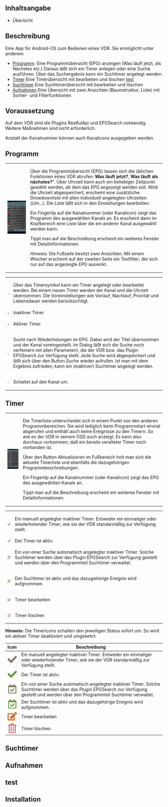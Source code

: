 ## Inhaltsangabe

* Übersicht

## Beschreibung
Eine App für Android-OS zum Bedienen eines VDR. Sie ermöglicht unter anderem
* [Programm](#programm): Eine Programmübersicht (EPG) anzeigen (Was läuft jetzt, als Nächstes etc.) Daraus läßt sich ein Timer anlegen oder eine Suche ausführen. Über das Suchergebnis kann ein Suchtimer angelegt werden.
* [Timer](#timer) Eine Timerübersicht mit bearbeiten und löschen [test](#test)
* [Suchtimer](#suchtimer) Eine Suchtimerübersicht mit bearbeiten und löschen
* [Aufnahmen](#aufnahmen) Eine Übersicht mit zwei Ansichten (Baumstruktur, Liste) mit Sortier- und Filterfunktionen 

## Voraussetzung

Auf dem VDR sind die Plugins RestfulApi und EPGSearch notwendig. Weitere Maßnahmen sind nicht erforderlich. 

Anstatt der Kanalnummer können auch Kanalicons ausgegeben werden. 

## Programm

<table>
  <tr>
    <td>
    <img src=".images/programm.jpg">
    </td>
    <td>
      <p>Über die Programmübersicht (EPG) lassen sich die üblichen Funktionen eines VDR abrufen: <b>Was läuft jetzt?</b>, <b>Was läuft als nächstes?</b>". Über Uhrzeit kann auch ein beliebiger Zeitpunkt gewählt werden, ab dem das EPG angezeigt werden soll. Wird die Uhrzeit abgespeichert, erscheint eine zusätzliche Drowdownliste mit allen individuell angelegten Uhrzeiten (<i>Um...</i>). Die Liste läßt sich in den Einstellungen bearbeiten. 
      </p>
      <p>Ein Fingertip auf die Kanalnummer (oder Kanalicon) zeigt das Programm des ausgewählten Kanals an. Es erscheint dann im Kopfbereich eine Liste über die ein anderer Kanal ausgewählt werden kann.</p> 
      <p>
        Tippt man auf die Beschreibung erscheint ein weiteres Fenster mit Detailinformationen.
      </p>
      <p>
        Hinweis: Die Fußzeile besitzt zwei Ansichten. Mit einem Wischer erscheint auf der zweiten Seite ein Textfilter, der sich nur auf das angezeigte EPG auswirkt.
      </p>
    </td>
  </tr>
</table>
      
<table>
  <tr>
    <td>
      <img src=".images/timer.png">
     </td>
     <td><p>Über das Timersymbol kann ein Timer angelegt oder bearbeitet werden. Bei einem neuen Timer werden der Kanal und die Uhrzeit übernommen. Die Voreinstellungen wie Vorlauf, Nachlauf, Priorität und Lebensdauer werden berücksichtigt.</p>
    </td>
    </tr>
  <tr>
    <td>
      <img src=".images/timer-inactive.png">
     </td>
    <td>Inaktiver Timer</td>
    <tr>
      <td>
      <img src=".images/timer-active.png">
     </td>
    <td>
      <p>Aktiver Timer</p>
    </td>
        </tr>
  <tr>
    <td>
      <img src=".images/search.png">
    </td>
    <td>
      <p>Sucht nach Wiederholungen im EPG. Dabei wird der Titel übernommen und der Kanal voreingestellt. Im Dialog läßt sich die Suche noch verfeinern mit allen Parametern, die der VDR bzw. das Plugin EPGSearch zur Verfügung stellt. Jede Suche wird abgespeichert und läßt sich über den Button <i>Suche</i> wieder aufrufen. Ist man mit dem Ergebnis zufrieden, kann ein (inaktiver) Suchtimer angelegt werden.
      </p>
    </td>
  </tr>
      <tr>
      <td>
      <img src=".images/switch.png">
     </td>
    <td>
      <p>Schaltet auf den Kanal um.</p>
    </td>
  </tr>
</table>
  
## Timer

<table>
  <tr>
    <td>
    <img src=".images/timerliste.jpg">
    </td>
    <td>
      <p>Die Timerliste unterscheidet sich in einem Punkt von den anderen Programmbereichen. Sie wird lediglich beim Programmstart einmal abgerufen und enthält auch keine Ereignisse zu den Timern. So wie es der VDR in seinem OSD auch anzeigt. Es kann also durchaus vorkommen, daß ein bereits veralteter Timer noch vorhanden ist.</p>
      <p>Über den Button <i>Aktualisieren</i> im Fußbereich holt man sich die aktuelle Timerliste und ebenfalls die dazugehörigen Programmbeschreibungen.</p>
      <p>Ein Fingertip auf die Kanalnummer (oder Kanalicon) zeigt das EPG des ausgewählten Kanals an.</p> 
      <p>
        Tippt man auf die Beschreibung erscheint ein weiteres Fenster mit Detailinformationen.
      </p>
    </td>
  </tr>
</table>
      
<table>
  <tr>
    <td>
      <img src=".images/manualtimer-inactive.png">
     </td>
     <td><p>Ein manuell angelegter inaktiver Timer. Entweder ein einmaliger oder wiederholender Timer, wie sie der VDR standarmäßig zur Verfügung stellt.</p>
    </td>
    </tr>
  <tr>
    <td>
      <img src=".images/manualtimer-active.png">
     </td>
    <td>Der Timer ist aktiv.</td>
    <tr>
      <td>
      <img src=".images/searchtimer-inactive.png">
     </td>
    <td>
      <p>Ein von einer Suche automatisch angelegter inaktiver Timer. Solche Suchtimer werden über das Plugin EPGSearch zur Verfügung gestellt und werden über den Programmteil Suchtimer verwaltet.</p>
    </td>
        </tr>
  <tr>
    <td>
      <img src=".images/searchtimer-active.png">
    </td>
    <td>
      <p>Der Suchtimer ist aktiv und das dazugehörige Ereignis wird aufgnommen.</p>
    </td>
  </tr>
      <tr>
      <td>
      <img src=".images/edit.png">
     </td>
    <td>
      <p>Timer bearbeiten</p>
    </td>
        </tr>
  <tr>
      <tr>
      <td>
      <img src=".images/trash.png">
     </td>
    <td>
      <p>Timer löschen</p>
    </td>
        </tr>
  <tr>
</table>

**Hinweis:** Die Timericons schalten den jeweiligen Status sofort um. So wird ein aktiver Timer deaktiviert und umgekehrt.

| Icon | Beschreibung |
| --- | --- |
| ![](.images/manualtimer-inactive.png) | Ein manuell angelegter inaktiver Timer. Entweder ein einmaliger oder wiederholender Timer, wie sie der VDR standarmäßig zur Verfügung stellt. |
| <img src=".images/manualtimer-active.png"> | Der Timer ist aktiv. |
| <img src=".images/searchtimer-inactive.png"> | Ein von einer Suche automatisch angelegter inaktiver Timer. Solche Suchtimer werden über das Plugin EPGSearch zur Verfügung gestellt und werden über den Programmteil Suchtimer verwaltet. | 
| <img src=".images/searchtimer-active.png"> | Der Suchtimer ist aktiv und das dazugehörige Ereignis wird aufgnommen. |
| <img src=".images/edit.png"> | Timer bearbeiten |
| <img src=".images/trash.png"> | Timer löschen |


## Suchtimer
## Aufnahmen
## test
## Installation
